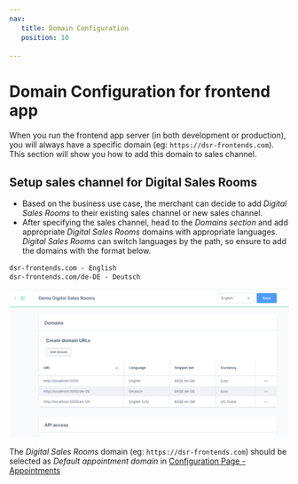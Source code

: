 ```yaml
---
nav:
   title: Domain Configuration
   position: 10

---
```


# Domain Configuration for frontend app

When you run the frontend app server (in both development or production), you will always have a specific domain (eg: `https://dsr-frontends.com`). This section will show you how to add this domain to sales channel.

## Setup sales channel for Digital Sales Rooms
- Based on the business use case, the merchant can decide to add *Digital Sales Rooms* to their existing sales channel or new sales channel.
- After specifying the sales channel, head to the *Domains section* and add appropriate *Digital Sales Rooms* domains with  appropriate languages. *Digital Sales Rooms* can switch languages by the path, so ensure to add the domains with the format below.
```
dsr-frontends.com - English
dsr-frontends.com/de-DE - Deutsch
```
![ ](../../../assets/setup-domain-for-sales-channel-DSR.png)

The *Digital Sales Rooms* domain (eg: `https://dsr-frontends.com`) should be selected as *Default appointment domain* in [Configuration Page - Appointments](./plugin-config.md#appointments)
